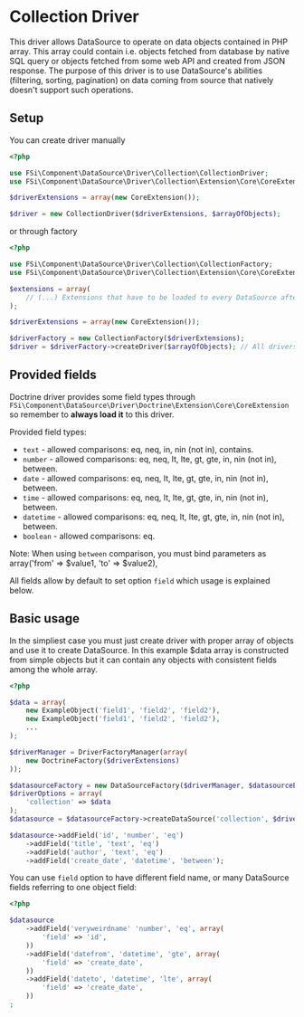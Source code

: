 # Collection Driver #

This driver allows DataSource to operate on data objects contained in PHP array. This array could contain i.e. objects fetched
from database by native SQL query or objects fetched from some web API and created from JSON response. The purpose of this driver
is to use DataSource's abilities (filtering, sorting, pagination) on data coming from source that natively doesn't support such
operations.

## Setup ##

You can create driver manually

``` php
<?php

use FSi\Component\DataSource\Driver\Collection\CollectionDriver;
use FSi\Component\DataSource\Driver\Collection\Extension\Core\CoreExtension;

$driverExtensions = array(new CoreExtension());

$driver = new CollectionDriver($driverExtensions, $arrayOfObjects);

```

or through factory

``` php
<?php

use FSi\Component\DataSource\Driver\Collection\CollectionFactory;
use FSi\Component\DataSource\Driver\Collection\Extension\Core\CoreExtension;

$extensions = array(
    // (...) Extensions that have to be loaded to every DataSource after creation.
);

$driverExtensions = array(new CoreExtension());

$driverFactory = new CollectionFactory($driverExtensions);
$driver = $driverFactory->createDriver($arrayOfObjects); // All drivers created this way will have same set of $driverExtensions loaded.

```

## Provided fields ##

Doctrine driver provides some field types through ``FSi\Component\DataSource\Driver\Doctrine\Extension\Core\CoreExtension``
so remember to **always load it** to this driver.

Provided field types:

* ``text`` - allowed comparisons: eq, neq, in, nin (not in), contains.
* ``number`` - allowed comparisons: eq, neq, lt, lte, gt, gte, in, nin (not in), between.
* ``date`` - allowed comparisons: eq, neq, lt, lte, gt, gte, in, nin (not in), between.
* ``time`` - allowed comparisons: eq, neq, lt, lte, gt, gte, in, nin (not in), between.
* ``datetime`` - allowed comparisons: eq, neq, lt, lte, gt, gte, in, nin (not in), between.
* ``boolean`` - allowed comparisons: eq.

Note: When using ``between`` comparison, you must bind parameters as array('from' => $value1, 'to' => $value2), 

All fields allow by default to set option ``field`` which usage is explained below.

## Basic usage ##

In the simpliest case you must just create driver with proper array of objects and use it to create DataSource. In this example
$data array is constructed from simple objects but it can contain any objects with consistent fields among the whole array.

``` php
<?php

$data = array(
    new ExampleObject('field1', 'field2', 'field2'),
    new ExampleObject('field1', 'field2', 'field2'),
    ...
);

$driverManager = DriverFactoryManager(array(
    new DoctrineFactory($driverExtensions)
));

$datasourceFactory = new DataSourceFactory($driverManager, $datasourceExtensions);
$driverOptions = array(
    'collection' => $data
);
$datasource = $datasourceFactory->createDataSource('collection', $driverOptions, 'datasource_name');

$datasource->addField('id', 'number', 'eq')
    ->addField('title', 'text', 'eq')
    ->addField('author', 'text', 'eq')
    ->addField('create_date', 'datetime', 'between');
```

You can use ``field`` option to have different field name, or many DataSource fields referring to one object field:

``` php
<?php

$datasource
    ->addField('veryweirdname' 'number', 'eq', array(
        'field' => 'id',
    ))
    ->addField('datefrom', 'datetime', 'gte', array(
        'field' => 'create_date',
    ))
    ->addField('dateto', 'datetime', 'lte', array(
        'field' => 'create_date',
    ))
;
```
